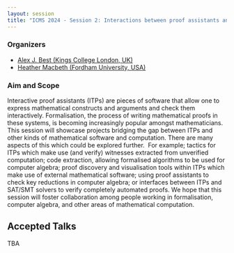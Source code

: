 ```yaml
---
layout: session
title: "ICMS 2024 - Session 2: Interactions between proof assistants and mathematical software"
---
```

### Organizers
   * [Alex J. Best (Kings College London, UK)](https://alexjbest.github.io/)<br/>
   * [Heather Macbeth (Fordham University, USA)](https://faculty.fordham.edu/hmacbeth1/)<br/>

### Aim and Scope
Interactive proof assistants (ITPs) are pieces of software that allow one to express mathematical constructs and arguments and check them interactively. Formalisation, the process of writing mathematical proofs in these systems, is becoming increasingly popular amongst mathematicians. This session will showcase projects bridging the gap between ITPs and other kinds of mathematical software and computation. There are many aspects of this which could be explored further.  For example; tactics for ITPs which make use (and verify) witnesses extracted from unverified computation; code extraction, allowing formalised algorithms to be used for computer algebra; proof discovery and visualisation tools within ITPs which make use of external mathematical software; using proof assistants to check key reductions in computer algebra; or interfaces between ITPs and SAT/SMT solvers to verify completely automated proofs. We hope that this session will foster collaboration among people working in formalisation, computer algebra, and other areas of mathematical computation.

## Accepted Talks
TBA
